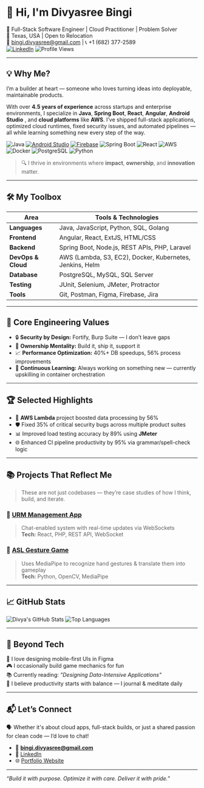 # 👋 Hi, I'm Divyasree Bingi

🚀 Full-Stack Software Engineer | Cloud Practitioner | Problem Solver  
📍 Texas, USA | Open to Relocation  
📧 bingi.divyasree@gmail.com | 📞 +1 (682) 377-2589  
[![LinkedIn](https://img.shields.io/badge/LinkedIn-blue?logo=linkedin&logoColor=white)](https://www.linkedin.com/in/divya-sree-5720a1158/)
![Profile Views](https://komarev.com/ghpvc/?username=divyasree-dolly&color=green)

---

## 💡 Why Me?

I’m a builder at heart — someone who loves turning ideas into deployable, maintainable products.

With over **4.5 years of experience** across startups and enterprise environments, I specialize in **Java**, **Spring Boot**, **React**, **Angular**, **Android Studio** , and **cloud platforms** like **AWS**. I’ve shipped full-stack applications, optimized cloud runtimes, fixed security issues, and automated pipelines — all while learning something new every step of the way.

![Java](https://img.shields.io/badge/Java-ED8B00?style=for-the-badge&logo=java&logoColor=white)
[![Android Studio](https://img.shields.io/badge/Android%20Studio-3DDC84?style=for-the-badge&logo=android-studio&logoColor=white)](https://developer.android.com/studio)
[![Firebase](https://img.shields.io/badge/Firebase-FFCA28?style=for-the-badge&logo=firebase&logoColor=black)](https://firebase.google.com/)
![Spring Boot](https://img.shields.io/badge/SpringBoot-6DB33F?style=for-the-badge&logo=springboot&logoColor=white)
![React](https://img.shields.io/badge/React-20232A?style=for-the-badge&logo=react&logoColor=61DAFB)
![AWS](https://img.shields.io/badge/AWS-232F3E?style=for-the-badge&logo=amazon-aws&logoColor=white)
![Docker](https://img.shields.io/badge/Docker-2496ED?style=for-the-badge&logo=docker&logoColor=white)
![PostgreSQL](https://img.shields.io/badge/PostgreSQL-336791?style=for-the-badge&logo=postgresql&logoColor=white)
![Python](https://img.shields.io/badge/Python-FFD43B?style=for-the-badge&logo=python&logoColor=blue)

> 🔍 I thrive in environments where **impact**, **ownership**, and **innovation** matter.

---

## 🛠️ My Toolbox

| Area | Tools & Technologies |
|------|----------------------|
| **Languages** | Java, JavaScript, Python, SQL, Golang |
| **Frontend** | Angular, React, ExtJS, HTML/CSS |
| **Backend** | Spring Boot, Node.js, REST APIs, PHP, Laravel |
| **DevOps & Cloud** | AWS (Lambda, S3, EC2), Docker, Kubernetes, Jenkins, Helm |
| **Database** | PostgreSQL, MySQL, SQL Server |
| **Testing** | JUnit, Selenium, JMeter, Protractor |
| **Tools** | Git, Postman, Figma, Firebase, Jira |

---

## 🌟 Core Engineering Values

- 🔒 **Security by Design:** Fortify, Burp Suite — I don’t leave gaps
- 🧠 **Ownership Mentality:** Build it, ship it, support it
- 📈 **Performance Optimization:** 40%+ DB speedups, 56% process improvements
- 🔄 **Continuous Learning:** Always working on something new — currently upskilling in container orchestration

---

## 🏆 Selected Highlights

- 🚀 **AWS Lambda** project boosted data processing by 56%  
- 🛡️ Fixed 35% of critical security bugs across multiple product suites  
- 📊 Improved load testing accuracy by 89% using **JMeter**  
- 🌐 Enhanced CI pipeline productivity by 95% via grammar/spell-check logic

---

## 📚 Projects That Reflect Me

> These are not just codebases — they’re case studies of how I think, build, and iterate.

### 🔹 [URM Management App](https://github.com/divyasree-dolly/URM-App)
> Chat-enabled system with real-time updates via WebSockets  
**Tech:** React, PHP, REST API, WebSocket

### 🔹 [ASL Gesture Game](https://github.com/divyasree-dolly/Dynamic-Hand-Gesture-Recognition)
> Uses MediaPipe to recognize hand gestures & translate them into gameplay  
**Tech:** Python, OpenCV, MediaPipe

---

## 📈 GitHub Stats

![Divya's GitHub Stats](https://github-readme-stats.vercel.app/api?username=divyasree-dolly&show_icons=true&theme=radical)
![Top Languages](https://github-readme-stats.vercel.app/api/top-langs/?username=divyasree-dolly&layout=compact&theme=radical)

---

## 🧩 Beyond Tech

🎨 I love designing mobile-first UIs in Figma  
🎮 I occasionally build game mechanics for fun  
📚 Currently reading: *"Designing Data-Intensive Applications"*  
🧘 I believe productivity starts with balance — I journal & meditate daily

---

## 📬 Let’s Connect

🗣️ Whether it's about cloud apps, full-stack builds, or just a shared passion for clean code — I’d love to chat!

- 📧 **bingi.divyasree@gmail.com**  
- 🔗 [LinkedIn](https://www.linkedin.com/in/divya-sree-5720a1158/)
- 🌐 [Portfolio Website](https://dbingi.netlify.app/)

---

_“Build it with purpose. Optimize it with care. Deliver it with pride.”_
